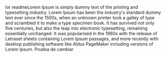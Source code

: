 lor readmeLorem Ipsum is simply dummy text of the printing and typesetting industry. Lorem 
Ipsum has been the industry's standard dummy text ever since the 1500s, when an unknown 
printer took a galley of type and scrambled it to make a type specimen book. It has survived 
not only five centuries, but also the leap into electronic typesetting, remaining 
essentially unchanged. It was popularised in the 1960s with the release of Letraset sheets 
containing Lorem Ipsum passages, and more recently with desktop publishing software like 
Aldus PageMaker including versions of Lorem Ipsum.
Prueba de cambiar